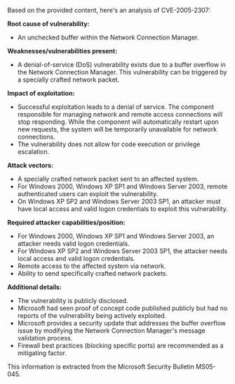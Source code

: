 Based on the provided content, here's an analysis of CVE-2005-2307:

**Root cause of vulnerability:**
- An unchecked buffer within the Network Connection Manager.

**Weaknesses/vulnerabilities present:**
- A denial-of-service (DoS) vulnerability exists due to a buffer overflow in the Network Connection Manager. This vulnerability can be triggered by a specially crafted network packet.

**Impact of exploitation:**
- Successful exploitation leads to a denial of service. The component responsible for managing network and remote access connections will stop responding. While the component will automatically restart upon new requests, the system will be temporarily unavailable for network connections.
- The vulnerability does not allow for code execution or privilege escalation.

**Attack vectors:**
- A specially crafted network packet sent to an affected system.
- For Windows 2000, Windows XP SP1 and Windows Server 2003, remote authenticated users can exploit the vulnerability.
- On Windows XP SP2 and Windows Server 2003 SP1, an attacker must have local access and valid logon credentials to exploit this vulnerability.

**Required attacker capabilities/position:**
- For Windows 2000, Windows XP SP1 and Windows Server 2003, an attacker needs valid logon credentials.
- For Windows XP SP2 and Windows Server 2003 SP1, the attacker needs local access and valid logon credentials.
- Remote access to the affected system via network.
- Ability to send specifically crafted network packets.

**Additional details:**
- The vulnerability is publicly disclosed.
- Microsoft had seen proof of concept code published publicly but had no reports of the vulnerability being actively exploited.
- Microsoft provides a security update that addresses the buffer overflow issue by modifying the Network Connection Manager's message validation process.
-  Firewall best practices (blocking specific ports) are recommended as a mitigating factor.

This information is extracted from the Microsoft Security Bulletin MS05-045.
